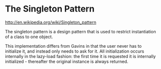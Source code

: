 # The Singleton Pattern

http://en.wikipedia.org/wiki/Singleton_pattern

The singleton pattern is a design pattern that is used to restrict instantiation
of a class to one object.

This implementation differs from Gavins in that the user never has to initialize
it, and instead only needs to ask for it. All initialization occurs internally
in the lazy-load fashion: the first time it is requested it is internally
initialized - thereafter the original instance is always returned.